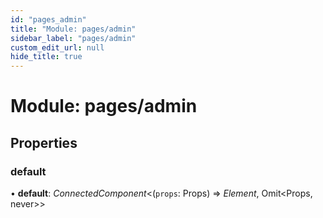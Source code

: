 ```yaml
---
id: "pages_admin"
title: "Module: pages/admin"
sidebar_label: "pages/admin"
custom_edit_url: null
hide_title: true
---
```


# Module: pages/admin

## Properties

### default

• **default**: *ConnectedComponent*<(`props`: Props) => *Element*, Omit<Props, never\>\>
